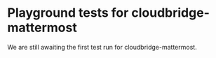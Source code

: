 # Playground tests for cloudbridge-mattermost
We are still awaiting the first test run for cloudbridge-mattermost.
